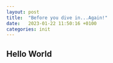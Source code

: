 ```yaml
---
layout: post
title:  "Before you dive in...Again!"
date:   2023-01-22 11:50:16 +0100
categories: init
---
```

## Hello World
